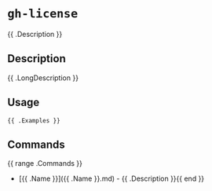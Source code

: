 # `gh-license`

{{ .Description }}

## Description

{{ .LongDescription }}

## Usage

```
{{ .Examples }}
```

## Commands

{{ range .Commands }}
- [{{ .Name }}]({{ .Name }}.md) - {{ .Description }}{{ end }}

